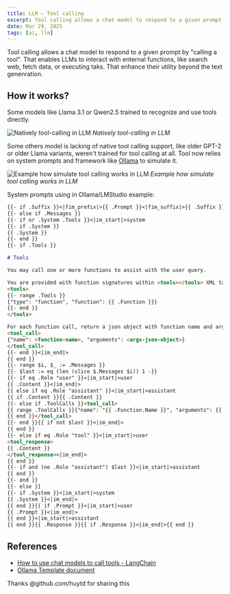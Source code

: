 ```yaml
---
title: LLM — Tool calling
excerpt: Tool calling allows a chat model to respond to a given prompt by "calling a tool". That enables LLMs to interact with enternal functions, like search web, fetch data, or executing taks. That enhance their utility beyond the text genenration.
date: Mar 29, 2025
tags: [ai, llm]
---
```


Tool calling allows a chat model to respond to a given prompt by "calling a tool". That enables LLMs to interact with enternal functions, like search web, fetch data, or executing taks. That enhance their utility beyond the text genenration.

## How it works?

Some models like Llama 3.1 or Qwen2.5 trained to recognize and use tools directly.

![Natively tool-calling in LLM](/assets/notes/llm-tool-calling/native-tool-call.svg)
*Natively tool-calling in LLM*

Some others model is lacking of native tool calling support, like older GPT-2 or older Llama variants, weren't trained for tool calling at all. Tool now relies on system prompts and framework like [Ollama](https://ollama.com/) to simulate it.

![Example how simulate tool calling works in LLM](/assets/notes/llm-tool-calling/non-native-tool-call.svg)
*Example how simulate tool calling works in LLM*

System prompts using in Ollama/LMStudio example:

```md
{{- if .Suffix }}<|fim_prefix|>{{ .Prompt }}<|fim_suffix|>{{ .Suffix }}<|fim_middle|>
{{- else if .Messages }}
{{- if or .System .Tools }}<|im_start|>system
{{- if .System }}
{{ .System }}
{{- end }}
{{- if .Tools }}

# Tools

You may call one or more functions to assist with the user query.

You are provided with function signatures within <tools></tools> XML tags:
<tools>
{{- range .Tools }}
{"type": "function", "function": {{ .Function }}}
{{- end }}
</tools>

For each function call, return a json object with function name and arguments within <tool_call></tool_call> XML tags:
<tool_call>
{"name": <function-name>, "arguments": <args-json-object>}
</tool_call>
{{- end }}<|im_end|>
{{ end }}
{{- range $i, $_ := .Messages }}
{{- $last := eq (len (slice $.Messages $i)) 1 -}}
{{- if eq .Role "user" }}<|im_start|>user
{{ .Content }}<|im_end|>
{{ else if eq .Role "assistant" }}<|im_start|>assistant
{{ if .Content }}{{ .Content }}
{{- else if .ToolCalls }}<tool_call>
{{ range .ToolCalls }}{"name": "{{ .Function.Name }}", "arguments": {{ .Function.Arguments }}}
{{ end }}</tool_call>
{{- end }}{{ if not $last }}<|im_end|>
{{ end }}
{{- else if eq .Role "tool" }}<|im_start|>user
<tool_response>
{{ .Content }}
</tool_response><|im_end|>
{{ end }}
{{- if and (ne .Role "assistant") $last }}<|im_start|>assistant
{{ end }}
{{- end }}
{{- else }}
{{- if .System }}<|im_start|>system
{{ .System }}<|im_end|>
{{ end }}{{ if .Prompt }}<|im_start|>user
{{ .Prompt }}<|im_end|>
{{ end }}<|im_start|>assistant
{{ end }}{{ .Response }}{{ if .Response }}<|im_end|>{{ end }}
```

## References

- [How to use chat models to call tools - LangChain](https://python.langchain.com/docs/how_to/tool_calling/)
- [Ollama Template document](https://github.com/ollama/ollama/blob/main/docs/template.md)

Thanks @github.com/huytd for sharing this
